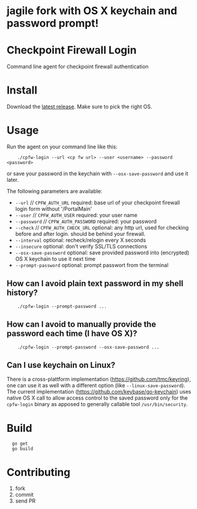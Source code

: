 # jagile fork with OS X keychain and password prompt!

# Checkpoint Firewall Login

Command line agent for checkpoint firewall authentication

# Install

Download the [latest release](https://github.com/felixb/cpfw-login/releases/latest).
Make sure to pick the right OS.

# Usage

Run the agent on your command line like this:
```
    ./cpfw-login --url <cp fw url> --user <username> --password <password>
```
or save your password in the keychain with `--osx-save-password` and use it later.


The following parameters are available:

 * `--url` // `CPFW_AUTH_URL` required: base url of your checkpoint firewall login form without '/PortalMain'
 * `--user` // `CPFW_AUTH_USER` required: your user name
 * `--password` // `CPFW_AUTH_PASSWORD` required: your password
 * `--check` // `CPFW_AUTH_CHECK_URL` optional: any http url, used for checking before and after login. should be behind your firewall.
 * `--interval` optional: recheck/relogin every X seconds
 * `--insecure` optional: don't verify SSL/TLS connections
 * `--osx-save-password` optional: save provided password into (encrypted) OS X keychain to use it next time
 * `--prompt-password` optional: prompt passwort from the terminal

## How can I avoid plain text password in my shell history?

```
    ./cpfw-login --prompt-password ...
```
## How can I avoid to manually provide the password each time (I have OS X)?

```
    ./cpfw-login --prompt-password --osx-save-password ...
```

## Can I use keychain on Linux?

There is a cross-plattform implementation (https://github.com/tmc/keyring), one can use it as well with a different option (like `--linux-save-password`). The current implementation (https://github.com/keybase/go-keychain) uses native OS X call to allow access control to the saved password only for the `cpfw-login` binary as apposed to generally callable tool `/usr/bin/security`.

# Build

```
  go get
  go build
```
# Contributing

 1. fork
 2. commit
 3. send PR
